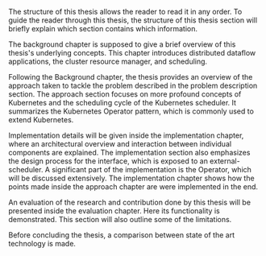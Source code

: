 The structure of this thesis allows the reader to read it in any order.
To guide the reader through this thesis, the structure of this thesis section will briefly explain which section contains which information.

The background chapter is supposed to give a brief overview of this thesis's underlying concepts. This chapter introduces distributed dataflow applications, the cluster resource manager, and scheduling.

Following the Background chapter, the thesis provides an overview of the approach taken to tackle the problem described in the problem description section. The approach section focuses on more profound concepts of Kubernetes and the scheduling cycle of the Kubernetes scheduler. It summarizes the Kubernetes Operator pattern, which is commonly used to extend Kubernetes.

Implementation details will be given inside the implementation chapter, where an architectural overview and interaction between individual components are explained. The implementation section also emphasizes the design process for the interface, which is exposed to an external-scheduler. A significant part of the implementation is the Operator, which will be discussed extensively. The implementation chapter shows how the points made inside the approach chapter are were implemented in the end.

An evaluation of the research and contribution done by this thesis will be presented inside the evaluation chapter. Here its functionality is demonstrated. This section will also outline some of the limitations.

Before concluding the thesis, a comparison between state of the art technology is made.